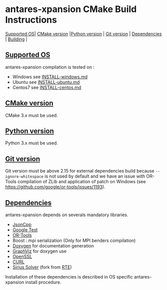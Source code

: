 # antares-xpansion CMake Build Instructions

 [Supported OS](#supported-os)| [CMake version](#cmake-version) |[Python version](#python-version) | [Git version](#git-version) | [Dependencies](#dependencies) | [Building](#building-antares-solution) |

## [Supported OS](#supported-os)
antares-xpansion compilation is tested on :
- Windows see [INSTALL-windows.md](INSTALL-windows.md)
- Ubuntu see [INSTALL-ubuntu.md](INSTALL-ubuntu.md)
- Centos7 see [INSTALL-centos.md](INSTALL-centos.md)

## [CMake version](#cmake-version)
CMake 3.x must be used.

## [Python version](#python-version)
Python 3.x must be used.

## [Git version](#git-version)
Git version must be above 2.15 for external dependencies build because `--ignore-whitespace` is not used by default and we have an issue with OR-Tools compilation of ZLib and application of patch on Windows (see https://github.com/google/or-tools/issues/1193).

## [Dependencies](#deps)
antares-xpansion depends on severals mandatory libraries. 
 - [JsonCpp](https://github.com/open-source-parsers/jsoncpp)
 - [Google Test](https://github.com/google/googletest)
 - [OR-Tools](https://github.com/AntaresSimulatorTeam/or-tools/tree/rte_dev_sirius)
 - Boost : mpi serialization (Only for MPI benders compilation)
 - [Doxygen](https://www.doxygen.nl/index.html) for documentation generation
 - [GraphViz](https://graphviz.org/) for doxygen use
 - [OpenSSL](https://github.com/openssl/openssl)
 - [CURL](https://github.com/curl/curl)
 - [Sirius Solver](https://github.com/AntaresSimulatorTeam/sirius-solver/tree/Antares_VCPKG) (fork from [RTE](https://github.com/rte-france/sirius-solver/tree/Antares_VCPKG))
 
 Installation of these dependencies is described in OS specific antares-xpansion install procedure.